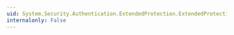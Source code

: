```yaml
---
uid: System.Security.Authentication.ExtendedProtection.ExtendedProtectionPolicy.#ctor(System.Security.Authentication.ExtendedProtection.PolicyEnforcement,System.Security.Authentication.ExtendedProtection.ProtectionScenario,System.Security.Authentication.ExtendedProtection.ServiceNameCollection)
internalonly: False
---
```

